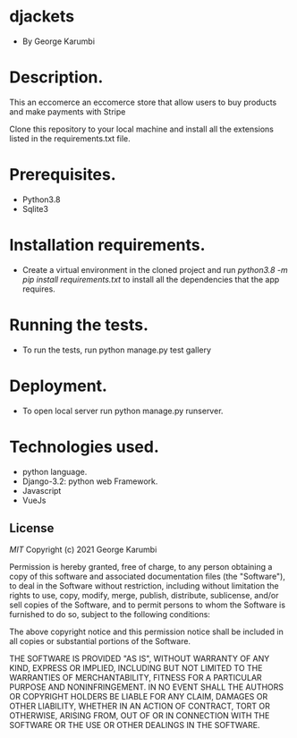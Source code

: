 # djackets
* By George Karumbi

# Description.
This an eccomerce an eccomerce store that allow users to buy products and make payments with Stripe

Clone this repository to your local machine and install all the extensions listed in the requirements.txt file.

# Prerequisites.
* Python3.8
* Sqlite3

# Installation requirements.
* Create a virtual environment in the cloned project and run *python3.8 -m pip install requirements.txt* to install all the dependencies that the app requires.

# Running the tests.
* To run the tests, run python manage.py test gallery

# Deployment.
* To open local server run python manage.py runserver.

# Technologies used.
* python language.
* Django-3.2: python web Framework.
* Javascript
* VueJs

## License
*MIT* Copyright (c) 2021 George Karumbi

Permission is hereby granted, free of charge, to any person obtaining a copy
of this software and associated documentation files (the "Software"), to deal
in the Software without restriction, including without limitation the rights
to use, copy, modify, merge, publish, distribute, sublicense, and/or sell
copies of the Software, and to permit persons to whom the Software is
furnished to do so, subject to the following conditions:

The above copyright notice and this permission notice shall be included in all
copies or substantial portions of the Software.

THE SOFTWARE IS PROVIDED "AS IS", WITHOUT WARRANTY OF ANY KIND, EXPRESS OR
IMPLIED, INCLUDING BUT NOT LIMITED TO THE WARRANTIES OF MERCHANTABILITY,
FITNESS FOR A PARTICULAR PURPOSE AND NONINFRINGEMENT. IN NO EVENT SHALL THE
AUTHORS OR COPYRIGHT HOLDERS BE LIABLE FOR ANY CLAIM, DAMAGES OR OTHER
LIABILITY, WHETHER IN AN ACTION OF CONTRACT, TORT OR OTHERWISE, ARISING FROM,
OUT OF OR IN CONNECTION WITH THE SOFTWARE OR THE USE OR OTHER DEALINGS IN THE
SOFTWARE.

